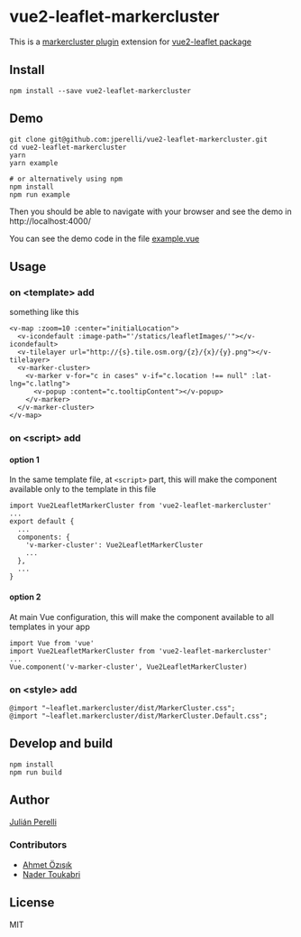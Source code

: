 # vue2-leaflet-markercluster

This is a [markercluster plugin](https://github.com/Leaflet/Leaflet.markercluster) extension for [vue2-leaflet package](https://github.com/KoRiGaN/Vue2Leaflet)

## Install

    npm install --save vue2-leaflet-markercluster

## Demo

    git clone git@github.com:jperelli/vue2-leaflet-markercluster.git
    cd vue2-leaflet-markercluster
    yarn
    yarn example

    # or alternatively using npm
    npm install
    npm run example

Then you should be able to navigate with your browser and see the demo in http://localhost:4000/

You can see the demo code in the file [example.vue](example.vue)

## Usage

### on &lt;template&gt; add

something like this

    <v-map :zoom=10 :center="initialLocation">
      <v-icondefault :image-path="'/statics/leafletImages/'"></v-icondefault>
      <v-tilelayer url="http://{s}.tile.osm.org/{z}/{x}/{y}.png"></v-tilelayer>
      <v-marker-cluster>
        <v-marker v-for="c in cases" v-if="c.location !== null" :lat-lng="c.latlng">
          <v-popup :content="c.tooltipContent"></v-popup>
        </v-marker>
      </v-marker-cluster>
    </v-map>

### on &lt;script&gt; add

#### option 1

In the same template file, at `<script>` part, this will make the component available only to the template in this file

    import Vue2LeafletMarkerCluster from 'vue2-leaflet-markercluster'
    ...
    export default {
      ...
      components: {
        'v-marker-cluster': Vue2LeafletMarkerCluster
        ...
      },
      ...
    }

#### option 2

At main Vue configuration, this will make the component available to all templates in your app

    import Vue from 'vue'
    import Vue2LeafletMarkerCluster from 'vue2-leaflet-markercluster'
    ...
    Vue.component('v-marker-cluster', Vue2LeafletMarkerCluster)

### on &lt;style&gt; add

    @import "~leaflet.markercluster/dist/MarkerCluster.css";
    @import "~leaflet.markercluster/dist/MarkerCluster.Default.css";

## Develop and build

    npm install
    npm run build

## Author

[Julián Perelli](https://jperelli.com.ar/)

### Contributors

 - [Ahmet Özışık](https://github.com/aozisik)
 - [Nader Toukabri](https://nader.tech)

## License

MIT
